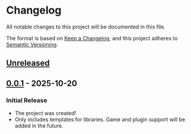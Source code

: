 # Changelog

All notable changes to this project will be documented in this file.

The format is based on [Keep a Changelog](https://keepachangelog.com/en/1.1.0/),
and this project adheres to [Semantic Versioning](https://semver.org/spec/v2.0.0.html).

## [Unreleased]

## [0.0.1] - 2025-10-20

### Initial Release

- The project was created!
- Only includes templates for libraries. Game and plugin support will be added in the future.

[unreleased]: https://github.com/frostproject/create-roblox-app/compare/0.0.1...HEAD
[0.0.1]: https://github.com/frostproject/create-roblox-app/compare/b9308c815f7601e2db40db0cb051dce698a508b8...0.0.1